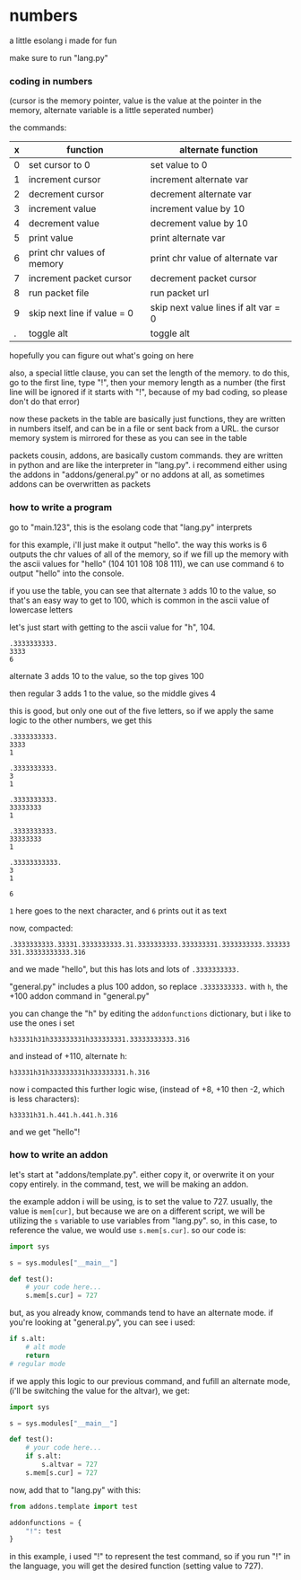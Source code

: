 # numbers
 a little esolang i made for fun

make sure to run "lang.py"

### coding in numbers

(cursor is the memory pointer, value is the value at the pointer in the memory, alternate variable is a little seperated number)

the commands:

| x | function                    | alternate function                   |
|---|-----------------------------|--------------------------------------|
| 0 | set cursor to 0             | set value to 0                       |
| 1 | increment cursor            | increment alternate var              |
| 2 | decrement cursor            | decrement alternate var              |
| 3 | increment value             | increment value by 10                |
| 4 | decrement value             | decrement value by 10                |
| 5 | print value                 | print alternate var                  |
| 6 | print chr values of memory  | print chr value of alternate var     |
| 7 | increment packet cursor     | decrement packet cursor              |
| 8 | run packet file             | run packet url                       |
| 9 | skip next line if value = 0 | skip next value lines if alt var = 0 |
| . | toggle alt                  | toggle alt                           |

hopefully you can figure out what's going on here

also, a special little clause, you can set the length of the memory. to do this, go to the first line, type "!", then your memory length as a number (the first line will be ignored if it starts with "!", because of my bad coding, so please don't do that error)

now these packets in the table are basically just functions, they are written in numbers itself, and can be in a file or sent back from a URL. the cursor memory system is mirrored for these as you can see in the table

packets cousin, addons, are basically custom commands. they are written in python and are like the interpreter in "lang.py". i recommend either using the addons in "addons/general.py" or no addons at all, as sometimes addons can be overwritten as packets

### how to write a program


go to "main.123", this is the esolang code that "lang.py" interprets

for this example, i'll just make it output "hello". the way this works is 6 outputs the chr values of all of the memory, so if we fill up the memory with the ascii values for "hello" (104 101 108 108 111), we can use command `6` to output "hello" into the console.

if you use the table, you can see that alternate `3` adds 10 to the value, so that's an easy way to get to 100, which is common in the ascii value of lowercase letters

let's just start with getting to the ascii value for "h", 104.

```
.3333333333.
3333
6
```

alternate 3 adds 10 to the value, so the top gives 100

then regular 3 adds 1 to the value, so the middle gives 4

this is good, but only one out of the five letters, so if we apply the same logic to the other numbers, we get this

```
.3333333333.
3333
1

.3333333333.
3
1

.3333333333.
33333333
1

.3333333333.
33333333
1

.33333333333.
3
1

6
```

`1` here goes to the next character, and `6` prints out it as text

now, compacted:

`.3333333333.33331.3333333333.31.3333333333.333333331.3333333333.333333331.33333333333.316`

and we made "hello", but this has lots and lots of `.3333333333.`

"general.py" includes a plus 100 addon, so replace `.3333333333.` with `h`, the +100 addon command in "general.py"

you can change the "h" by editing the `addonfunctions` dictionary, but i like to use the ones i set

`h33331h31h333333331h333333331.33333333333.316`

and instead of +110, alternate h:

`h33331h31h333333331h333333331.h.316`

now i compacted this further logic wise, (instead of +8, +10 then -2, which is less characters):

`h33331h31.h.441.h.441.h.316`

and we get "hello"!

### how to write an addon


let's start at "addons/template.py". either copy it, or overwrite it on your copy entirely. in the command, test, we will be making an addon.

the example addon i will be using, is to set the value to 727. usually, the value is `mem[cur]`, but because we are on a different script, we will be utilizing the `s` variable to use variables from "lang.py". so, in this case, to reference the value, we would use `s.mem[s.cur]`. so our code is:

```python
import sys

s = sys.modules["__main__"]

def test():
    # your code here...
    s.mem[s.cur] = 727
```

but, as you already know, commands tend to have an alternate mode. if you're looking at "general.py", you can see i used:

```python
if s.alt:
    # alt mode
    return
# regular mode
```

if we apply this logic to our previous command, and fufill an alternate mode, (i'll be switching the value for the altvar), we get:

```python
import sys

s = sys.modules["__main__"]

def test():
    # your code here...
    if s.alt:
        s.altvar = 727
    s.mem[s.cur] = 727
```

now, add that to "lang.py" with this:

```python
from addons.template import test

addonfunctions = {
    "!": test
}
```

in this example, i used "!" to represent the test command, so if you run "!" in the language, you will get the desired function (setting value to 727).
